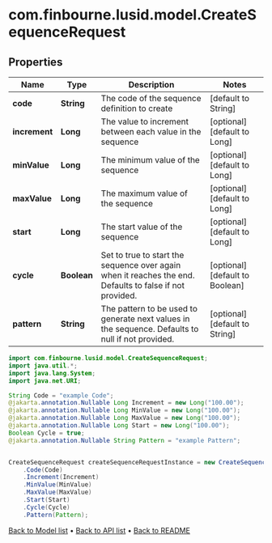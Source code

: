 # com.finbourne.lusid.model.CreateSequenceRequest

## Properties

Name | Type | Description | Notes
------------ | ------------- | ------------- | -------------
**code** | **String** | The code of the sequence definition to create | [default to String]
**increment** | **Long** | The value to increment between each value in the sequence | [optional] [default to Long]
**minValue** | **Long** | The minimum value of the sequence | [optional] [default to Long]
**maxValue** | **Long** | The maximum value of the sequence | [optional] [default to Long]
**start** | **Long** | The start value of the sequence | [optional] [default to Long]
**cycle** | **Boolean** | Set to true to start the sequence over again when it reaches the end. Defaults to false if not provided. | [optional] [default to Boolean]
**pattern** | **String** | The pattern to be used to generate next values in the sequence. Defaults to null if not provided. | [optional] [default to String]

```java
import com.finbourne.lusid.model.CreateSequenceRequest;
import java.util.*;
import java.lang.System;
import java.net.URI;

String Code = "example Code";
@jakarta.annotation.Nullable Long Increment = new Long("100.00");
@jakarta.annotation.Nullable Long MinValue = new Long("100.00");
@jakarta.annotation.Nullable Long MaxValue = new Long("100.00");
@jakarta.annotation.Nullable Long Start = new Long("100.00");
Boolean Cycle = true;
@jakarta.annotation.Nullable String Pattern = "example Pattern";


CreateSequenceRequest createSequenceRequestInstance = new CreateSequenceRequest()
    .Code(Code)
    .Increment(Increment)
    .MinValue(MinValue)
    .MaxValue(MaxValue)
    .Start(Start)
    .Cycle(Cycle)
    .Pattern(Pattern);
```


[Back to Model list](../README.md#documentation-for-models) &#8226; [Back to API list](../README.md#documentation-for-api-endpoints) &#8226; [Back to README](../README.md)
